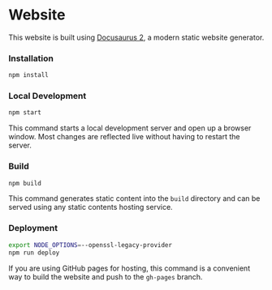 # Website

This website is built using [Docusaurus 2](https://v2.docusaurus.io/), a modern static website generator.

### Installation

```bash
npm install
```

### Local Development

```bash
npm start
```

This command starts a local development server and open up a browser window. Most changes are reflected live without having to restart the server.

### Build

```bash
npm build
```

This command generates static content into the `build` directory and can be served using any static contents hosting service.

### Deployment

```bash
export NODE_OPTIONS=--openssl-legacy-provider
npm run deploy
```

If you are using GitHub pages for hosting, this command is a convenient way to build the website and push to the `gh-pages` branch.
